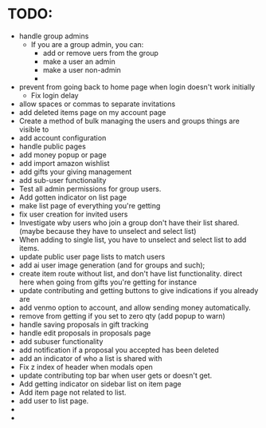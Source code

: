 # TODO:

 - handle group admins
   - If you are a group admin, you can:
     - add or remove uers from the group
     - make a user an admin
     - make a user non-admin
     - 
 - prevent from going back to home page when login doesn't work initially
   - Fix login delay
 - allow spaces or commas to separate invitations
 - add deleted items page on my account page
 - Create a method of bulk managing the users and groups things are visible to
 - add account configuration
 - handle public pages
 - add money popup or page
 - add import amazon wishlist
 - add gifts your giving management
 - add sub-user functionality
 - Test all admin permissions for group users.
 - Add gotten indicator on list page
 - make list page of everything you're getting
 - fix user creation for invited users
 - Investigate wby users who join a group don't have their list shared. (maybe because they have to unselect and select list)
 - When adding to single list, you have to unselect and select list to add items.
 - update public user page lists to match users
 - add ai user image generation (and for groups and such);
 - create item route without list, and don't have list functionality. direct here when going from gifts you're getting for instance
 - update contributing and getting buttons to give indications if you already are
 - add venmo option to account, and allow sending money automatically.
 - remove from getting if you set to zero qty (add popup to warn)
 - handle saving proposals in gift tracking
 - handle edit proposals in proposals page
 - add subuser functionality
 - add notification if a proposal you accepted has been deleted
 - add an indicator of who a list is shared with
 - Fix z index of header when modals open
 - update contributing top bar when user gets or doesn't get.
 - Add getting indicator on sidebar list on item page
 - Add item page not related to list.
 - add user to list page.
 - 
 - 

